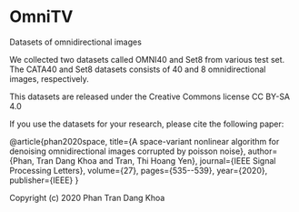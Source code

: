 # OmniTV
Datasets of omnidirectional images

We collected two datasets called OMNI40 and Set8 from various test set. The CATA40 and Set8 datasets consists of 40  and 8 omnidirectional images, respectively. 

This datasets are released under the Creative Commons license CC BY-SA 4.0

If you use the datasets for your research, please cite the following paper:

@article{phan2020space,
  title={A space-variant nonlinear algorithm for denoising omnidirectional images corrupted by poisson noise},
  author={Phan, Tran Dang Khoa and Tran, Thi Hoang Yen},
  journal={IEEE Signal Processing Letters},
  volume={27},
  pages={535--539},
  year={2020},
  publisher={IEEE}
}

Copyright (c) 2020 Phan Tran Dang Khoa
